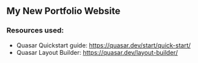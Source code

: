 ## My New Portfolio Website

### Resources used:
- Quasar Quickstart guide: https://quasar.dev/start/quick-start/
- Quasar Layout Builder: https://quasar.dev/layout-builder/


